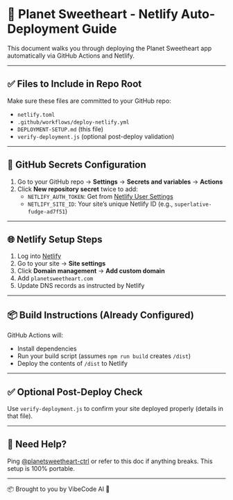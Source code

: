 # 🚀 Planet Sweetheart - Netlify Auto-Deployment Guide

This document walks you through deploying the Planet Sweetheart app automatically via GitHub Actions and Netlify.

---

## ✅ Files to Include in Repo Root

Make sure these files are committed to your GitHub repo:

- `netlify.toml`
- `.github/workflows/deploy-netlify.yml`
- `DEPLOYMENT-SETUP.md` (this file)
- `verify-deployment.js` (optional post-deploy validation)

---

## 🔐 GitHub Secrets Configuration

1. Go to your GitHub repo → **Settings** → **Secrets and variables** → **Actions**
2. Click **New repository secret** twice to add:
   - `NETLIFY_AUTH_TOKEN`: Get from [Netlify User Settings](https://app.netlify.com/user/applications#personal-access-tokens)
   - `NETLIFY_SITE_ID`: Your site’s unique Netlify ID (e.g., `superlative-fudge-ad7f51`)

---

## 🌐 Netlify Setup Steps

1. Log into [Netlify](https://app.netlify.com/)
2. Go to your site → **Site settings**
3. Click **Domain management** → **Add custom domain**
4. Add `planetsweetheart.com`
5. Update DNS records as instructed by Netlify

---

## 📦 Build Instructions (Already Configured)

GitHub Actions will:

- Install dependencies
- Run your build script (assumes `npm run build` creates `/dist`)
- Deploy the contents of `/dist` to Netlify

---

## ✅ Optional Post-Deploy Check

Use `verify-deployment.js` to confirm your site deployed properly (details in that file).

---

## 🤝 Need Help?

Ping [@planetsweetheart-ctrl](https://github.com/planetsweetheart-ctrl) or refer to this doc if anything breaks. This setup is 100% portable.

---

📦 Brought to you by VibeCode AI 💫  
